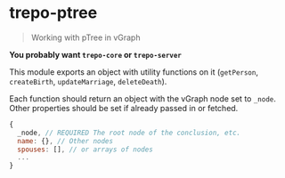 # trepo-ptree
> Working with pTree in vGraph

**You probably want `trepo-core` or `trepo-server`**

This module exports an object with utility functions on it (`getPerson`, `createBirth`, `updateMarriage`, `deleteDeath`).

Each function should return an object with the vGraph node set to `_node`. Other properties should be set if already passed in or fetched.

````javascript
{
  _node, // REQUIRED The root node of the conclusion, etc.
  name: {}, // Other nodes
  spouses: [], // or arrays of nodes
  ...
}
````
